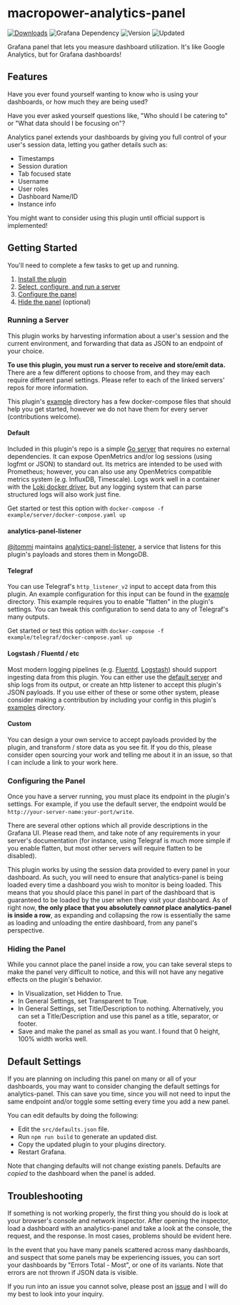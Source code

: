 # macropower-analytics-panel

[![Downloads](https://img.shields.io/badge/dynamic/json?color=green&label=downloads&query=%24.downloads&url=https%3A%2F%2Fgrafana.com%2Fapi%2Fplugins%2Fmacropower-analytics-panel)](https://grafana.com/grafana/plugins/macropower-analytics-panel)
![Grafana Dependency](https://img.shields.io/badge/dynamic/json?color=orange&label=grafana%20dependency&query=%24.json.dependencies.grafanaDependency&url=https%3A%2F%2Fgrafana.com%2Fapi%2Fplugins%2Fmacropower-analytics-panel)
![Version](https://img.shields.io/badge/dynamic/json?color=blue&label=version&query=%24.version&url=https%3A%2F%2Fgrafana.com%2Fapi%2Fplugins%2Fmacropower-analytics-panel)
![Updated](https://img.shields.io/badge/dynamic/json?color=lightgray&label=updated&query=%24.json.info.updated&url=https%3A%2F%2Fgrafana.com%2Fapi%2Fplugins%2Fmacropower-analytics-panel)

Grafana panel that lets you measure dashboard utilization. It's like Google Analytics, but for Grafana dashboards!

## Features

Have you ever found yourself wanting to know who is using your dashboards, or how much they are being used?

Have you ever asked yourself questions like, "Who should I be catering to" or "What data should I be focusing on"?

Analytics panel extends your dashboards by giving you full control of your user's session data, letting you gather details such as:

- Timestamps
- Session duration
- Tab focused state
- Username
- User roles
- Dashboard Name/ID
- Instance info

You might want to consider using this plugin until official support is implemented!

## Getting Started

You'll need to complete a few tasks to get up and running.

1. [Install the plugin](https://grafana.com/grafana/plugins/macropower-analytics-panel/?src=tw&tab=installation)
2. [Select, configure, and run a server](#running-a-server)
3. [Configure the panel](#configuring-the-panel)
4. [Hide the panel](#hiding-the-panel) (optional)

### Running a Server

This plugin works by harvesting information about a user's session and the current environment, and forwarding that data as JSON to an endpoint of your choice.

**To use this plugin, you must run a server to receive and store/emit data.** There are a few different options to choose from, and they may each require different panel settings. Please refer to each of the linked servers' repos for more information.

This plugin's [example](https://github.com/MacroPower/macropower-analytics-panel/tree/master/example) directory has a few docker-compose files that should help you get started, however we do not have them for every server (contributions welcome).

#### Default

Included in this plugin's repo is a simple [Go server](https://github.com/MacroPower/macropower-analytics-panel/tree/master/server) that requires no external dependencies. It can expose OpenMetrics and/or log sessions (using logfmt or JSON) to standard out. Its metrics are intended to be used with Prometheus; however, you can also use any OpenMetrics compatible metrics system (e.g. InfluxDB, Timescale). Logs work well in a container with the [Loki docker driver](https://grafana.com/docs/loki/latest/clients/docker-driver/), but any logging system that can parse structured logs will also work just fine.

Get started or test this option with `docker-compose -f example/server/docker-compose.yaml up`

#### analytics-panel-listener

[@jtommi](https://github.com/jtommi) maintains [analytics-panel-listener](https://github.com/jtommi/analytics-panel-listener), a service that listens for this plugin's payloads and stores them in MongoDB.

#### Telegraf

You can use Telegraf's `http_listener_v2` input to accept data from this plugin. An example configuration for this input can be found in the [example](https://github.com/MacroPower/macropower-analytics-panel/tree/master/example) directory. This example requires you to enable "flatten" in the plugin's settings. You can tweak this configuration to send data to any of Telegraf's many outputs.

Get started or test this option with `docker-compose -f example/telegraf/docker-compose.yaml up`

#### Logstash / Fluentd / etc

Most modern logging pipelines (e.g. [Fluentd](https://docs.fluentd.org/input/http), [Logstash](https://www.elastic.co/guide/en/logstash/current/plugins-inputs-http.html)) should support ingesting data from this plugin. You can either use the [default server](#default) and ship logs from its output, or create an http listener to accept this plugin's JSON payloads. If you use either of these or some other system, please consider making a contribution by including your config in this plugin's [examples](https://github.com/MacroPower/macropower-analytics-panel/tree/master/example) directory.

#### Custom

You can design a your own service to accept payloads provided by the plugin, and transform / store data as you see fit. If you do this, please consider open sourcing your work and telling me about it in an issue, so that I can include a link to your work here.

### Configuring the Panel

Once you have a server running, you must place its endpoint in the plugin's settings. For example, if you use the default server, the endpoint would be `http://your-server-name:your-port/write`.

There are several other options which all provide descriptions in the Grafana UI. Please read them, and take note of any requirements in your server's documentation (for instance, using Telegraf is much more simple if you enable flatten, but most other servers will require flatten to be disabled).

This plugin works by using the session data provided to every panel in your dashboard. As such, you will need to ensure that analytics-panel is being loaded every time a dashboard you wish to monitor is being loaded. This means that you should place this panel in part of the dashboard that is guaranteed to be loaded by the user when they visit your dashboard. As of right now, **the only place that you absolutely _cannot_ place analytics-panel is inside a row**, as expanding and collapsing the row is essentially the same as loading and unloading the entire dashboard, from any panel's perspective.

### Hiding the Panel

While you cannot place the panel inside a row, you can take several steps to make the panel very difficult to notice, and this will not have any negative effects on the plugin's behavior.

- In Visualization, set Hidden to True.
- In General Settings, set Transparent to True.
- In General Settings, set Title/Description to nothing. Alternatively, you can set a Title/Description and use this panel as a title, separator, or footer.
- Save and make the panel as small as you want. I found that 0 height, 100% width works well.

## Default Settings

If you are planning on including this panel on many or all of your dashboards, you may want to consider changing the default settings for analytics-panel. This can save you time, since you will not need to input the same endpoint and/or toggle some setting every time you add a new panel.

You can edit defaults by doing the following:

- Edit the `src/defaults.json` file.
- Run `npm run build` to generate an updated dist.
- Copy the updated plugin to your plugins directory.
- Restart Grafana.

Note that changing defaults will not change existing panels. Defaults are _copied_ to the dashboard when the panel is added.

## Troubleshooting

If something is not working properly, the first thing you should do is look at your browser's console and network inspector. After opening the inspector, load a dashboard with an analytics-panel and take a look at the console, the request, and the response. In most cases, problems should be evident here.

In the event that you have many panels scattered across many dashboards, and suspect that some panels may be experiencing issues, you can sort your dashboards by "Errors Total - Most", or one of its variants. Note that errors are not thrown if JSON data is visible.

If you run into an issue you cannot solve, please post an [issue](https://github.com/MacroPower/macropower-analytics-panel/issues) and I will do my best to look into your inquiry.

